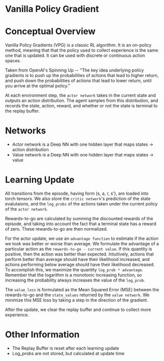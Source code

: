 # Vanilla Policy Gradient

# Conceptual Overview

Vanilla Policy Gradients (VPG) is a classic RL algorithm. It is an on-policy method, meaning that that the policy used to collect experience is the same one that is updated. It can be used with discrete or continuous action spaces.

Taken from OpenAI's Spinning Up -- "The key idea underlying policy gradients is to push up the probabilities of actions that lead to higher return, and push down the probabilities of actions that lead to lower return, until you arrive at the optimal policy."

At each environment step, the `actor network` takes in the current state and outputs an action distribution. The agent samples from this distribution, and records the state, action, reward, and whether or not the state is terminal to the replay buffer.

# Networks

- Actor network is a Deep NN with one hidden layer that maps states -> action distribution
- Value network is a Deep NN with one hidden layer that maps states -> value

# Learning Update

All transitions from the episode, having form (s, a, r, s'), are loaded into torch tensors. We also store the `critic network`'s prediction of the state evalutaions, and the `log_probs` of the actions taken under the current policy of the `actor network`.

Rewards-to-go are calculated by summing the discounted rewards of the episode, and taking into account the fact that a terminal state has a reward of zero. These rewards-to-go are then normalized.

For the actor update, we use an `advantage function` to estimate if the action we took was better or worse than average. We formulate the advantage of a particular action as the `rewards-to-go - current value`. If this quantity is positive, then the action was better than expected. Intuitively, actions that perform better than average should have their likelihood increased, and actions performing below average should have their likelihood decreased. To accomplish this, we maximize the quantity `log_prob * advantage`. Remember that the logarithm is a monotonic increasing function, so increasing the probability always increases the value of the `log_prob`.

The `value_loss` is formulated as the Mean Squared Error (MSE) between the rewards-to-go and the `state_values` returned by the `value network`. We minimize this MSE loss by taking a step in the direction of the gradient.

After the update, we clear the replay buffer and continue to collect more experience.

# Other Information

- The Replay Buffer is reset after each learning update
- Log_probs are not stored, but calculated at update time